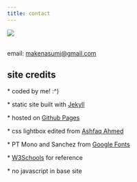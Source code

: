 ```yaml
---
title: contact
---
```


<div class="centered">
  <img src="{{ '/assets/images/iconcrop.png' | relative_url }}">
</div><br>

email: <makenasumi@gmail.com>

## site credits

\* coded by me! :^)

\* static site built with [Jekyll](https://jekyllrb.com/)

\* hosted on [Github Pages](https://pages.github.com/)

\* css lightbox edited from [Ashfaq Ahmed](https://codeconvey.com/pure-css-lightbox/)

\* PT Mono and Sanchez from [Google Fonts](https://fonts.google.com/specimen/PT+Mono)

\* [W3Schools](https://www.w3schools.com/) for reference

\* no javascript in base site
